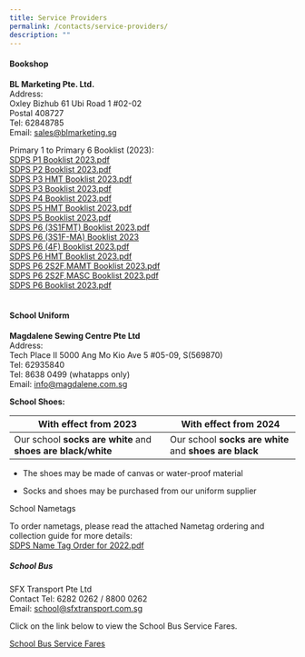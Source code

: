 ```yaml
---
title: Service Providers
permalink: /contacts/service-providers/
description: ""
---
```

#### Bookshop

**BL Marketing Pte. Ltd.**<br>
Address: <br>Oxley Bizhub
61 Ubi Road 1
#02-02<br>
Postal 408727<br>
Tel: 62848785<br>
Email: sales@blmarketing.sg<br>


  
Primary 1 to Primary 6 Booklist (2023):<br>
[SDPS P1 Booklist 2023.pdf](/files/SDPS%20P1%20Booklist%202023%20-%20Final.pdf)  
[SDPS P2 Booklist 2023.pdf](/files/SDPS%20P2%20Booklist%202023%20-%20Final.pdf)  
[SDPS P3 HMT Booklist 2023.pdf](/files/SDPS%20P3%20(HMT)%20Booklist%202023%20-%20Final.pdf)  
[SDPS P3 Booklist 2023.pdf](/files/SDPS%20P3%20Booklist%202023%20-%20Final.pdf)  
[SDPS P4 Booklist 2023.pdf](/files/SDPS%20P4%20Booklist%202023%20-%20Final.pdf)  
[SDPS P5 HMT Booklist 2023.pdf](/files/SDPS%20P5%20(HMT)%20Booklist%202023%20-%20Final.pdf)  
[SDPS P5 Booklist 2023.pdf](/files/SDPS%20P5%20Booklist%202023%20-%20Final.pdf)  
[SDPS P6 (3S1FMT) Booklist 2023.pdf](/files/SDPS%20P6%20(3S1FMT)%20Booklist%202023%20-%20Final.pdf)  
[SDPS P6 (3S1F-MA) Booklist 2023](/files/SDPS%20P6%20(3S1F-MA)%20Booklist%202023.pdf)  
[SDPS P6 (4F) Booklist 2023.pdf](/files/SDPS%20P6%20(4F)%20Booklist%202023%20-%20Final.pdf)  
[SDPS P6 HMT Booklist 2023.pdf](/files/SDPS%20P6%20(HMT)%20Booklist%202023%20-%20Final.pdf)  
[SDPS P6 2S2F,MAMT Booklist 2023.pdf](/files/SDPS%20P6%202S2F,MAMT%20Booklist%202023%20-%20Final.pdf)  
[SDPS P6 2S2F,MASC Booklist 2023.pdf](/files/SDPS%20P6%202S2F,MASC%20Booklist%202023%20-%20Final.pdf)  
[SDPS P6 Booklist 2023.pdf](/files/SDPS%20P6%20Booklist%202023%20-%20Final.pdf)  
<br>

 #### School Uniform
 
**Magdalene Sewing Centre Pte Ltd**<br>
Address: <br>Tech Place II
5000 Ang Mo Kio Ave 5 
#05-09, S(569870)<br>
Tel: 62935840<br>
Tel: 8638 0499 (whatapps only)<br>
Email: info@magdalene.com.sg<br>


**School Shoes:**  


| **With effect from 2023**  | **With effect from 2024** | 
| -------- | -------- | 
| Our school **socks are white** and **shoes are black/white** | Our school **socks are white** and **shoes are black** | 
    
*   The shoes may be made of canvas or water-proof material  
    
*   Socks and shoes may be purchased from our uniform supplier

  

School Nametags  

To order nametags,&nbsp;please read the attached Nametag ordering and collection guide for more details:<br>
[SDPS Name Tag Order for 2022.pdf](/files/SDPS%20Name%20Tag%20Order%20for%202022%20(1).pdf)

##### School Bus

SFX Transport Pte Ltd <br>
Contact Tel: 6282 0262 / 8800 0262<br>
Email: school@sfxtransport.com.sg<br>

Click on the link below to view the School Bus Service Fares.

[School Bus Service Fares](/files/school%20bus%20service%20fares.pdf)